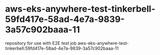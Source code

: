 # aws-eks-anywhere-test-tinkerbell-59fd417e-58ad-4e7a-9839-3a57c902baaa-11
repository for use with E2E test job aws-eks-anywhere-test-tinkerbell:59fd417e-58ad-4e7a-9839-3a57c902baaa-11
